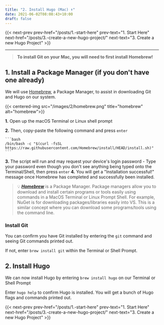 ```yaml
---
title: "2. Install Hugo (Mac) ⬇"
date: 2021-06-02T08:08:43+10:00
draft: false
---
```


{{< next-prev 
    prev-href="/posts/1.-start-here" 
    prev-text="1. Start Here"
    next-href="/posts/3.-create-a-new-hugo-project/" 
    next-text="3. Create a new Hugo Project"
    >}}

---

> **To install Git on your Mac, you will need to first install Homebrew!**

## 1. Install a Package Manager (if you don't have one already)

We will use [Homebrew](https://brew.sh/), a Package Manager, to assist in downloading Git and Hugo on our system.

{{< centered-img src="/images/2/homebrew.png" title="homebrew" alt="homebrew">}}

**1.** Open up the macOS Terminal or Linux shell prompt

**2.** Then, copy-paste the following command and press `enter`

    ```bash
    /bin/bash -c "$(curl -fsSL https://raw.githubusercontent.com/Homebrew/install/HEAD/install.sh)"
    ```

**3.** The script will run and may request your device's login password
    - Type your password even though you don't see anything being typed onto the Terminal/Shell, then press `enter`
**4.** You will get a "Installation successful!" message once Homebrew has completed and successfully been installed.

> 💡 ***[Homebrew](https://brew.sh/)*** is a Package Manager. Package managers allow you to download and install certain programs or tools easily using commands in a MacOS Terminal or Linux Prompt Shell. For example, NuGet is for downloading packages/libraries easily into VS. This is a similar concept where you can download some programs/tools using the command line.

### Install Git

You can confirm you have Git installed by entering the `git` command and seeing Git commands printed out.

If not, enter `brew install git` within the Terminal or Shell Prompt.

## 2. Install Hugo

We can now install Hugo by entering `brew install hugo` on our Terminal or Shell Prompt

Enter `hugo help` to confirm Hugo is installed. You will get a bunch of Hugo flags and commands printed out.

{{< next-prev 
    prev-href="/posts/1.-start-here" 
    prev-text="1. Start Here"
    next-href="/posts/3.-create-a-new-hugo-project/" 
    next-text="3. Create a new Hugo Project"
    >}}
